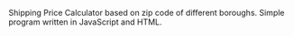 Shipping Price Calculator based on zip code of different boroughs. 
Simple program written in JavaScript and HTML. 
